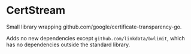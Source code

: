 # CertStream

Small library wrapping github.com/google/certificate-transparency-go.

Adds no new dependencies except `github.com/linkdata/bwlimit`, which has
no dependencies outside the standard library.
